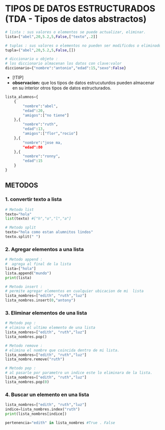 # TIPOS DE DATOS ESTRUCTURADOS (TDA - Tipos de datos abstractos)
```python
# lista : sus valores o elementos se puede actualizar, eliminar.
lista=["abel",20,5.2,5,False,["texto",.2]]

# tuplas : sus valores o elementos no pueden ser modificdos o eliminados.
tupla=("abel",20,5.2,5,False,[])

# diccionario u objeto :
# los diccionario almacenan los datos con clave:valor 
diccionario={"nombre":"antonio","edad":15,"sexo":False}
```
- [!TIP]
- **observacion:** que los tipos de datos estrucuturdos pueden almacenar en su interior otros tipos de datos estructurados.

```python
lista_alumnos={
    {
        "nombre":"abel",
        "edad":20,
        "amigos":["no tiene"]
    },{
        "nombre":"ruth",
        "edad":13,
        "amigos":["flor","rocio"]
    },{
        "nombre":"jose ma,
        "edad":80
    },{
        "nombre":"ronny",
        "edad":15
    }
}
```
## METODOS
### 1. convertir texto a lista
```python
# Metodo list
texto="hola"
list(texto) #["h","o","l","a"]

# Metodo split
texto="hola como estan alumnitos lindos"
texto.split(" ")
```
### 2. Agregar elementos a una lista
```python
# Metodo append :
#  agrega al final de la lista
lista=["hola"]
lista.append("mundo")
print(lista)

# Metodo insert :
# permite agregar elementos en cualquier ubicacion de mi  lista
lista_nombres=["edith", "ruth","luz"]
lista_nombres.insert(0,"antony")
```
### 3. Eliminar elementos de una lista
```python
# Metodo pop :
# elimina el ultimo elemento de una lista
lista_nombres=["edith", "ruth","luz"]
lista_nombres.pop()

# Metodo remove :
# elimina el nombre que coincida dentro de mi lista.
lista_nombres=["edith", "ruth","luz"]
lista_nombre.remove("ruth")

# Metodo pop : 
# al pasarle por parametro un indice este lo eliminara de la lista.
lista_nombres=["edith", "ruth","luz"]
lista_nombres.pop(0)
```
### 4. Buscar un elemento en una lista
```python
lista_nombres=["edith", "ruth","luz"]
indice=lista_nombres.index("ruth")
print(lista_nombres[indice])

pertenencia="edith" in lista_nombres #True . False
```
